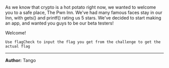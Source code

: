 As we know that crypto is a hot potato right now, we wanted to welcome you to a safe place, The Pwn Inn. We've had many famous faces stay in our Inn, with gets() and printf() rating us 5 stars. We've decided to start making an app, and wanted you guys to be our beta testers! 

Welcome!

`Use flagCheck to input the flag you get from the challenge to get the actual flag`

---
**Author:** Tango